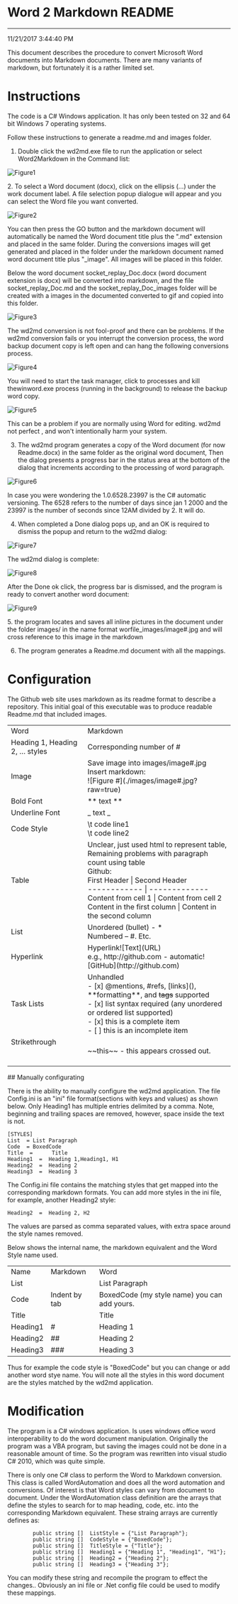 
# Word 2 Markdown README 
----

11/21/2017 3:44:40 PM
This document describes the procedure to convert Microsoft Word documents into Markdown documents. There are many variants of markdown, but fortunately it is a rather limited set. 
# <a name="Instructions"></a>Instructions
The code is a C# Windows application. It has only been tested on 32 and 64 bit Windows 7 operating systems.
Follow these instructions to generate a readme.md and images folder.
 1. Double click  the wd2md.exe file to run the application or select Word2Markdown in the Command list:

![Figure1](./Word2MarkdownReadme_images/Word2MarkdownReadme_image1.gif)



</div>
 2. To select a Word document (docx), click on the ellipsis (…) under the work document label. A file selection popup dialogue will appear and you can select the Word file you want converted.

![Figure2](./Word2MarkdownReadme_images/Word2MarkdownReadme_image2.gif)



</div>
 You can then press the GO button and the markdown document will automatically be named the Word document title plus the ".md" extension and placed in the same folder. During the conversions images will get generated and placed in the folder under the markdown document named word document title plus "_image". All images will be placed in this folder.
 Below the word document socket_replay_Doc.docx (word document extension is docx) will be converted into markdown, and the file  socket_replay_Doc.md and the socket_replay_Doc_images folder will be created with a images in the documented converted to gif and copied into this folder.
 

![Figure3](./Word2MarkdownReadme_images/Word2MarkdownReadme_image3.gif)



</div>
 The wd2md conversion is not fool-proof and there  can be problems.  If the wd2md conversion fails or you interrupt the conversion process, the word backup document copy is left open and can hang the following conversions process.
 

![Figure4](./Word2MarkdownReadme_images/Word2MarkdownReadme_image4.gif)



</div>
 
 You will need to start the task manager, click to processes and kill thewinword.exe process (running in the background) to release the backup word copy.

![Figure5](./Word2MarkdownReadme_images/Word2MarkdownReadme_image5.gif)



</div>
 This can be a problem if you are normally using Word for editing.  wd2md not perfect , and won't intentionally harm your system.
 
 3. The wd2md program generates a copy of the Word document (for now Readme.docx) in the same folder as the original word document,  Then the dialog presents a progress bar in the status area at the bottom of the dialog that increments according to the processing of word paragraph.

![Figure6](./Word2MarkdownReadme_images/Word2MarkdownReadme_image6.gif)



</div>
 
 In case you were wondering the 1.0.6528.23997 is the C# automatic versioning. The 6528 refers to the number of days since jan 1 2000 and the 23997 is the number of seconds since 12AM divided by 2. It will do.
 
 4. When completed a Done dialog pops up, and an OK is required to dismiss the popup and return to the wd2md dialog:

![Figure7](./Word2MarkdownReadme_images/Word2MarkdownReadme_image7.gif)



</div>
 
 The  wd2md dialog is complete:

![Figure8](./Word2MarkdownReadme_images/Word2MarkdownReadme_image8.gif)



</div>
 After the Done ok click, the progress bar is dismissed, and the program is ready to convert another word document:

![Figure9](./Word2MarkdownReadme_images/Word2MarkdownReadme_image9.gif)



</div>
 5. the program locates and saves all inline pictures in the document under the folder images/ in the name format worfile_images/image#.jpg and will cross reference to this image in the markdown
 6. The program generates a Readme.md document with all the mappings.
# <a name="Configuration"></a>Configuration

The Github web site uses markdown as its readme format to describe a repository. This initial goal of this executable was to produce readable Readme.md that included images.

<table>
<tr>
<td>Word <br></td>
<td>Markdown<br></td>
</tr>
<tr>
<td>Heading 1, Heading 2, … styles<br></td>
<td>Corresponding number of #<br></td>
</tr>
<tr>
<td>Image<br></td>
<td>Save image into images/image#.jpg<br>Insert markdown:<br>![Figure #](./images/image#.jpg?raw=true)<br></td>
</tr>
<tr>
<td>Bold Font<br></td>
<td>** text **<br></td>
</tr>
<tr>
<td>Underline Font<br></td>
<td>_ text _<br></td>
</tr>
<tr>
<td>Code Style<br></td>
<td>\t code line1<br>\t code line2<br></td>
</tr>
<tr>
<td>Table<br></td>
<td>Unclear, just used html to represent table,<br>Remaining problems with paragraph count using table<br>Github:<br>First Header | Second Header<br>------------ | -------------<br>Content from cell 1 | Content from cell 2<br>Content in the first column | Content in the second column<br></td>
</tr>
<tr>
<td>List<br></td>
<td>Unordered (bullet) -  *<br>Numbered – #. Etc.<br></td>
</tr>
<tr>
<td>Hyperlink <br></td>
<td>Hyperlink![Text](URL)<br>e.g., http://github.com - automatic!<br>[GitHub](http://github.com)<br></td>
</tr>
<tr>
<td>Task Lists<br></td>
<td>Unhandled<br>- [x] @mentions, #refs, [links](), **formatting**, and <del>tags</del> supported<br>- [x] list syntax required (any unordered or ordered list supported)<br>- [x] this is a complete item<br>- [ ] this is an incomplete item<br></td>
</tr>
<tr>
<td>Strikethrough<br><br><br></td>
<td>~~this~~  - this appears crossed out.<br></td>
</tr>
</table>
## <a name="Manually configurating"></a>Manually configurating
There is the ability to manually configure the wd2md application. The file Config.ini is an "ini" file format(sections with keys and values) as shown below. Only Heading1 has multiple entries delimited by a comma. Note, beginning and trailing spaces are removed, however, space inside the text is not.

	[STYLES]
	List  = List Paragraph
	Code  = BoxedCode 
	Title  =      Title
	Heading1  =  Heading 1,Heading1, H1
	Heading2  =  Heading 2
	Heading3  =  Heading 3
The Config.ini file contains the matching styles that get mapped into the corresponding markdown formats. You can add more styles in the ini file, for example, another Heading2 style:

	Heading2  =  Heading 2, H2
The values are parsed as comma separated values, with extra space around the style names removed.
Below shows the internal name, the markdown equivalent and the Word Style name used. 
<table>
<tr>
<td>Name<br></td>
<td>Markdown<br></td>
<td>Word<br></td>
</tr>
<tr>
<td>List<br></td>
<td><br></td>
<td>List Paragraph <br></td>
</tr>
<tr>
<td>Code<br></td>
<td>Indent by tab<br></td>
<td>BoxedCode (my style name) you can add yours.<br></td>
</tr>
<tr>
<td>Title<br></td>
<td><br></td>
<td>Title<br></td>
</tr>
<tr>
<td>Heading1<br></td>
<td>#<br></td>
<td>Heading 1<br></td>
</tr>
<tr>
<td>Heading2<br></td>
<td>##<br></td>
<td>Heading 2<br></td>
</tr>
<tr>
<td>Heading3<br></td>
<td>###<br></td>
<td>Heading 3<br></td>
</tr>
</table>

Thus for example the code style is "BoxedCode" but you can change or add another word stye  name. You will note all the styles in this word document are the styles matched by the wd2md application.
# <a name="Modification"></a>Modification
The program is a C# windows application. Is uses windows office word interoperability to do the word document manipulation. Originally the program was a VBA program, but saving the images could not be done in a reasonable amount of time. So the program was rewritten into visual studio C# 2010, which was quite simple.
There is only one C# class to perform the Word to Markdown conversion. This class is called WordAutomation and does all the word automation and conversions.  Of interest is that Word styles can vary from document to document.  Under the   WordAutomation class definition are the arrays that define the styles to search for to map heading, code, etc. into the corresponding Markdown equivalent. These straing arrays are currently defines as:

	        public string []  ListStyle = {"List Paragraph"};
	        public string []  CodeStyle = {"BoxedCode"};
	        public string []  TitleStyle = {"Title"};
	        public string []  Heading1 = {"Heading 1", "Heading1", "H1"};
	        public string []  Heading2 = {"Heading 2"};
	        public string []  Heading3 = {"Heading 3"};

You can modify these string and recompile the program to effect the changes.. Obviously an ini file or .Net config file could be used to modify these mappings.